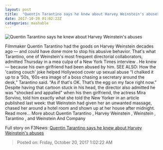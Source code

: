```yaml
---
layout: post
title:  "Quentin Tarantino says he knew about Harvey Weinstein's abuses"
date: 2017-10-20 01:02:22Z
categories: mashable
---
```


![Quentin Tarantino says he knew about Harvey Weinstein's abuses](https://i.amz.mshcdn.com/DuDAU66LiVQw_VRpe-Ne6_m7h1s=/1200x630/2017%2F10%2F20%2F26%2F5de663ee79c3423fbfb52d013d057216.76163.jpg)

Filmmaker Quentin Tarantino had the goods on Harvey Weinstein decades ago — and could have done more to stop his abusive behavior. That's what Tarantino, one of Weinstein's most frequent directorial collaborators, admitted Thursday in a mea culpa of a New York Times interview . He knew — because his own girlfriend had been abused by him. SEE ALSO: How the 'casting couch' joke helped Hollywood cover up sexual abuse “I chalked it up to a ’50s, ’60s-era image of a boss chasing a secretary around the desk,” Tarantino said. “As if that's OK. That’s the egg on my face right now.” Despite having that cartoon stuck in his head, the director also admitted he was "shocked and appalled" when his then girlfriend, the actress Mira Sorvino, told him exactly what she told the New Yorker in an article published last week: that Weinstein had given her an unwanted massage, chased her around a hotel room and shown up at her house after midnight. Read more... More about Quentin Tarantino , Harvey Weinstein , Weinstein , Tarantino , and Weinstein And Company


Full story on F3News: [Quentin Tarantino says he knew about Harvey Weinstein's abuses](http://www.f3nws.com/n/BY4DNH)

> Posted on: Friday, October 20, 2017 1:02:22 AM

